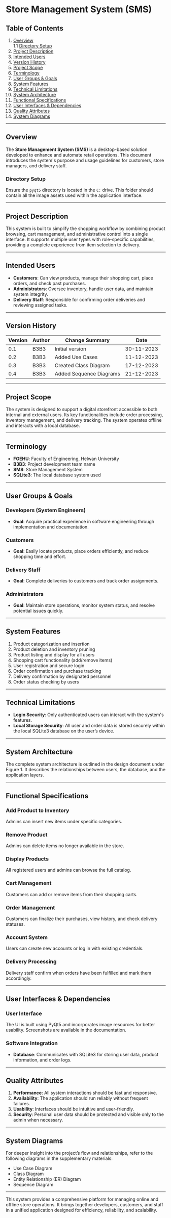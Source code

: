 # Store Management System (SMS)

## Table of Contents

1. [Overview](#overview)  
   1.1 [Directory Setup](#directory-setup)  
2. [Project Description](#project-description)  
3. [Intended Users](#intended-users)  
4. [Version History](#version-history)  
5. [Project Scope](#project-scope)  
6. [Terminology](#terminology)  
7. [User Groups & Goals](#user-groups--goals)  
8. [System Features](#system-features)  
9. [Technical Limitations](#technical-limitations)  
10. [System Architecture](#system-architecture)  
11. [Functional Specifications](#functional-specifications)  
12. [User Interfaces & Dependencies](#user-interfaces--dependencies)  
13. [Quality Attributes](#quality-attributes)  
14. [System Diagrams](#system-diagrams)  

---

## Overview<a name="overview"></a>

The **Store Management System (SMS)** is a desktop-based solution developed to enhance and automate retail operations. This document introduces the system's purpose and usage guidelines for customers, store managers, and delivery staff.

### Directory Setup<a name="directory-setup"></a>

Ensure the `pyqt5` directory is located in the `C:` drive. This folder should contain all the image assets used within the application interface.

---

## Project Description<a name="project-description"></a>

This system is built to simplify the shopping workflow by combining product browsing, cart management, and administrative control into a single interface. It supports multiple user types with role-specific capabilities, providing a complete experience from item selection to delivery.

---

## Intended Users<a name="intended-users"></a>

- **Customers**: Can view products, manage their shopping cart, place orders, and check past purchases.  
- **Administrators**: Oversee inventory, handle user data, and maintain system integrity.  
- **Delivery Staff**: Responsible for confirming order deliveries and reviewing assigned tasks.

---

## Version History<a name="version-history"></a>

| Version | Author | Change Summary      | Date       |
|---------|--------|----------------------|------------|
| 0.1     | B3B3   | Initial version      | 30-11-2023 |
| 0.2     | B3B3   | Added Use Cases      | 11-12-2023 |
| 0.3     | B3B3   | Created Class Diagram| 17-12-2023 |
| 0.4     | B3B3   | Added Sequence Diagrams | 21-12-2023 |

---

## Project Scope<a name="project-scope"></a>

The system is designed to support a digital storefront accessible to both internal and external users. Its key functionalities include order processing, inventory management, and delivery tracking. The system operates offline and interacts with a local database.

---

## Terminology<a name="terminology"></a>

- **FOEHU**: Faculty of Engineering, Helwan University  
- **B3B3**: Project development team name  
- **SMS**: Store Management System  
- **SQLite3**: The local database system used  

---

## User Groups & Goals<a name="user-groups--goals"></a>

### Developers (System Engineers)
- **Goal**: Acquire practical experience in software engineering through implementation and documentation.

### Customers
- **Goal**: Easily locate products, place orders efficiently, and reduce shopping time and effort.

### Delivery Staff
- **Goal**: Complete deliveries to customers and track order assignments.

### Administrators
- **Goal**: Maintain store operations, monitor system status, and resolve potential issues quickly.

---

## System Features<a name="system-features"></a>

1. Product categorization and insertion  
2. Product deletion and inventory pruning  
3. Product listing and display for all users  
4. Shopping cart functionality (add/remove items)  
5. User registration and secure login  
6. Order confirmation and purchase tracking  
7. Delivery confirmation by designated personnel  
8. Order status checking by users

---

## Technical Limitations<a name="technical-limitations"></a>

- **Login Security**: Only authenticated users can interact with the system's features.  
- **Local Storage Security**: All user and order data is stored securely within the local SQLite3 database on the user’s device.

---

## System Architecture<a name="system-architecture"></a>

The complete system architecture is outlined in the design document under Figure 1. It describes the relationships between users, the database, and the application layers.

---

## Functional Specifications<a name="functional-specifications"></a>

### Add Product to Inventory
Admins can insert new items under specific categories.

### Remove Product
Admins can delete items no longer available in the store.

### Display Products
All registered users and admins can browse the full catalog.

### Cart Management
Customers can add or remove items from their shopping carts.

### Order Management
Customers can finalize their purchases, view history, and check delivery statuses.

### Account System
Users can create new accounts or log in with existing credentials.

### Delivery Processing
Delivery staff confirm when orders have been fulfilled and mark them accordingly.

---

## User Interfaces & Dependencies<a name="user-interfaces--dependencies"></a>

### User Interface
The UI is built using PyQt5 and incorporates image resources for better usability. Screenshots are available in the documentation.

### Software Integration
- **Database**: Communicates with SQLite3 for storing user data, product information, and order logs.

---

## Quality Attributes<a name="quality-attributes"></a>

1. **Performance**: All system interactions should be fast and responsive.  
2. **Availability**: The application should run reliably without frequent failures.  
3. **Usability**: Interfaces should be intuitive and user-friendly.  
4. **Security**: Personal user data should be protected and visible only to the admin when necessary.

---

## System Diagrams<a name="system-diagrams"></a>

For deeper insight into the project’s flow and relationships, refer to the following diagrams in the supplementary materials:

- Use Case Diagram  
- Class Diagram  
- Entity Relationship (ER) Diagram  
- Sequence Diagram

---

This system provides a comprehensive platform for managing online and offline store operations. It brings together developers, customers, and staff in a unified application designed for efficiency, reliability, and scalability.
